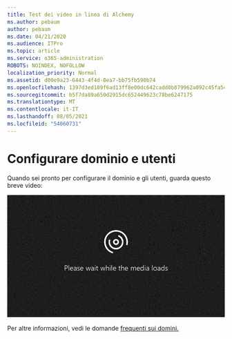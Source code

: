 ```yaml
---
title: Test dei video in linea di Alchemy
ms.author: pebaum
author: pebaum
ms.date: 04/21/2020
ms.audience: ITPro
ms.topic: article
ms.service: o365-administration
ROBOTS: NOINDEX, NOFOLLOW
localization_priority: Normal
ms.assetid: d00e9a23-6443-4f4d-8ea7-bb75fb590b74
ms.openlocfilehash: 1397d3ed189f6ad13ff8e00dc642cadd8b879962a092c45fa54b975888c03397
ms.sourcegitcommit: b5f7da89a650d2915dc652449623c78be6247175
ms.translationtype: MT
ms.contentlocale: it-IT
ms.lasthandoff: 08/05/2021
ms.locfileid: "54060731"
---
```

# <a name="set-up-domain-and-users"></a>Configurare dominio e utenti

Quando sei pronto per configurare il dominio e gli utenti, guarda questo breve video:
  
![Il browser non supporta il video. Installare Microsoft Silverlight, Adobe Flash Player o Internet Explorer 9.](media/MSN_Video_Widget.gif)
  
Per altre informazioni, vedi le domande [frequenti sui domini.](https://docs.microsoft.com/microsoft-365/admin/setup/domains-faq)